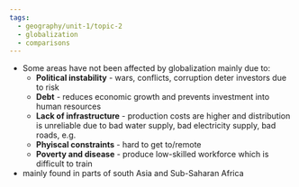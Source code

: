 ```yaml
---
tags:
  - geography/unit-1/topic-2
  - globalization
  - comparisons
---
```

- Some areas have not been affected by globalization mainly due to:
	- **Political instability** - wars, conflicts, corruption deter investors due to risk
	- **Debt** - reduces economic growth and prevents investment into human resources
	- **Lack of infrastructure** - production costs are higher and distribution is unreliable due to bad water supply, bad electricity supply, bad roads, e.g.
	- **Phyiscal constraints** - hard to get to/remote
	- **Poverty and disease** - produce low-skilled workforce which is difficult to train
- mainly found in parts of south Asia and Sub-Saharan Africa